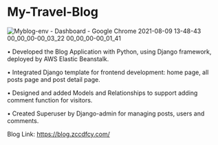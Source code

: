 # My-Travel-Blog

![Myblog-env - Dashboard - Google Chrome 2021-08-09 13-48-43 00_00_00-00_03_22 00_00_00-00_01_41](https://user-images.githubusercontent.com/55950547/128802899-15cc639e-dd1f-427b-9924-1feef93d3424.gif)


•	Developed the Blog Application with Python, using Django framework, deployed by AWS Elastic Beanstalk.

•	Integrated Django template for frontend development: home page, all posts page and post detail page.

•	Designed and added Models and Relationships to support adding comment function for visitors. 

•	Created Superuser by Django-admin for managing posts, users and comments.

Blog Link: https://blog.zccdfcy.com/
